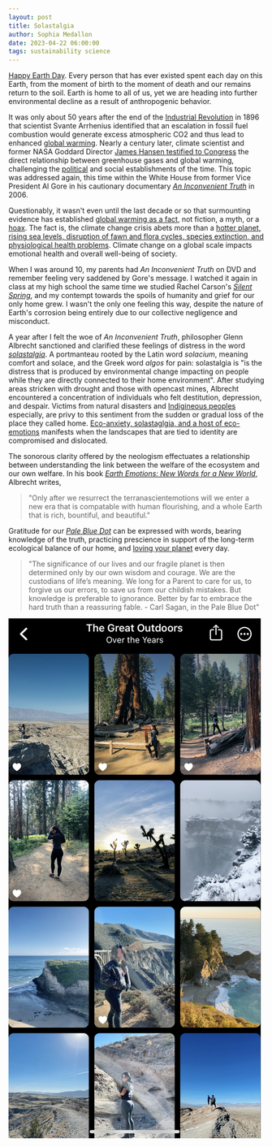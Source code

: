 ```yaml
---
layout: post
title: Solastalgia
author: Sophia Medallon
date: 2023-04-22 06:00:00
tags: sustainability science
---
```


[Happy Earth Day](https://www.earthday.org). Every person that has ever existed spent each day on this Earth, from the moment of birth to the moment of death and our remains return to the soil. Earth is home to all of us, yet we are heading into further environmental decline as a result of anthropogenic behavior.

It was only about 50 years after the end of the [Industrial Revolution](https://education.nationalgeographic.org/resource/industrial-revolution-and-technology/) in 1896 that scientist Svante Arrhenius identified that an escalation in fossil fuel combustion would generate excess atmospheric CO2 and thus lead to enhanced [global warming](https://www.rsc.org/images/Arrhenius1896_tcm18-173546.pdf). Nearly a century later, climate scientist and former NASA Goddard Director [James Hansen testified to Congress](https://babel.hathitrust.org/cgi/pt?id=uc1.b5127807&view=1up&seq=45) the direct relationship between greenhouse gases and global warming, challenging the [political](https://www.nytimes.com/1989/05/09/opinion/the-white-house-and-the-greenhouse.html) and social establishments of the time. This topic was addressed again, this time within the White House from former Vice President Al Gore in his cautionary documentary [*An Inconvenient Truth*](https://algore.com/library/an-inconvenient-truth-dvd) in 2006.

Questionably, it wasn't even until the last decade or so that surmounting evidence has established [global warming as a fact](https://labgov.city/theurbanmedialab/global-warming-a-fact-or-a-myth/), not fiction, a myth, or a [hoax](https://time.com/5622374/donald-trump-climate-change-hoax-event/). The fact is, the climate change crisis abets more than a [hotter planet, rising sea levels, disruption of fawn and flora cycles, species extinction, and physiological health problems](https://www.dosomething.org/us/facts/11-facts-about-global-warming). Climate change on a global scale impacts emotional health and overall well-being of society.

When I was around 10, my parents had *An Inconvenient Truth* on DVD and remember feeling very saddened by Gore's message. I watched it again in class at my high school the same time we studied Rachel Carson's [*Silent Spring*](https://www.rachelcarson.org/silent-spring), and my contempt towards the spoils of humanity and grief for our only home grew. I wasn't the only one feeling this way, despite the nature of Earth's corrosion being entirely due to our collective negligence and misconduct.

A year after I felt the woe of *An Inconvenient Truth*, philosopher Glenn Albrecht sanctioned and clarified these feelings of distress in the word [*solastalgia*](https://pubmed.ncbi.nlm.nih.gov/18027145/). A portmanteau rooted by the Latin word *solacium*, meaning comfort and solace, and the Greek word *algos* for pain: solastalgia is "is the distress that is produced by environmental change impacting on people while they are directly connected to their home environment". After studying areas stricken with drought and those with opencast mines, Albrecht encountered a concentration of individuals who felt destitution, depression, and despair. Victims from natural disasters and [Indigineous peoples](https://pubmed.ncbi.nlm.nih.gov/30964411/) especially, are privy to this sentiment from the sudden or gradual loss of the place they called home. [Eco-anxiety, solastaglgia, and a host of eco-emotions](https://www.sciencedirect.com/science/article/pii/S2667278221000444) manifests when the landscapes that are tied to identity are compromised and dislocated.

The sonorous clarity offered by the neologism effectuates a relationship between understanding the link between the welfare of the ecosystem and our own welfare. In his book [*Earth Emotions: New Words for a New World*](https://www.cornellpress.cornell.edu/book/9781501715228/earth-emotions/), Albrecht writes, 

> "Only after we resurrect the terranascientemotions will we enter a new era that is compatable with human flourishing, and a whole Earth that is rich, bountiful, and beautiful."

Gratitude for our [*Pale Blue Dot*](https://www.randomhousebooks.com/books/159735/) can be expressed with words, bearing knowledge of the truth, practicing prescience in support of the long-term ecological balance of our home, and [loving your planet](https://solariachip.github.io/loveyourplanet/) every day.

> "The significance of our lives and our fragile planet is then determined only by our own wisdom and courage. We are the custodians of life’s meaning. We long for a Parent to care for us, to forgive us our errors, to save us from our childish mistakes. But knowledge is preferable to ignorance. Better by far to embrace the hard truth than a reassuring fable. - Carl Sagan, in the Pale Blue Dot"

<img src='/images/IMG_9387.jpeg'>
